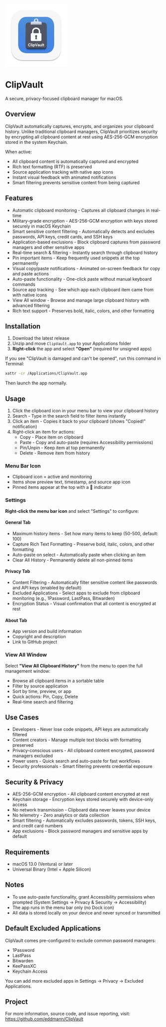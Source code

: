 <img src="site/logo.png" width="200">

# ClipVault

A secure, privacy-focused clipboard manager for macOS.

## Overview

ClipVault automatically captures, encrypts, and organizes your clipboard history. Unlike traditional clipboard managers, ClipVault prioritizes security by encrypting all clipboard content at rest using AES-256-GCM encryption stored in the system Keychain.

When active:

- All clipboard content is automatically captured and encrypted
- Rich text formatting (RTF) is preserved
- Source application tracking with native app icons
- Instant visual feedback with animated notifications
- Smart filtering prevents sensitive content from being captured

## Features

- Automatic clipboard monitoring - Captures all clipboard changes in real-time
- Military-grade encryption - AES-256-GCM encryption with keys stored securely in macOS Keychain
- Smart sensitive content filtering - Automatically detects and excludes passwords, API keys, credit cards, and SSH keys
- Application-based exclusions - Block clipboard captures from password managers and other sensitive apps
- Real-time search & filtering - Instantly search through clipboard history
- Pin important items - Keep frequently used snippets at the top permanently
- Visual copy/paste notifications - Animated on-screen feedback for copy and paste actions
- Auto-paste functionality - One-click paste without manual keyboard commands
- Source app tracking - See which app each clipboard item came from with native icons
- View All window - Browse and manage large clipboard history with advanced filtering
- Rich text support - Preserves bold, italic, colors, and other formatting

## Installation

1. Download the latest release
2. Unzip and move `ClipVault.app` to your Applications folder
3. **Right-click** the app and select **"Open"** (required for unsigned apps)

If you see "ClipVault is damaged and can't be opened", run this command in Terminal:

```bash
xattr -cr /Applications/ClipVault.app
```

Then launch the app normally.

## Usage

1. Click the clipboard icon in your menu bar to view your clipboard history
2. Search - Type in the search field to filter items instantly
3. Click an item - Copies it back to your clipboard (shows "Copied!" notification)
4. Right-click an item for actions:
   - Copy - Place item on clipboard
   - Paste - Copy and auto-paste (requires Accessibility permissions)
   - Pin/Unpin - Keep item at top permanently
   - Delete - Remove item from history

### Menu Bar Icon

- Clipboard icon = active and monitoring
- Items show preview text, timestamp, and source app icon
- Pinned items appear at the top with a 📌 indicator

### Settings

**Right-click the menu bar icon** and select "Settings" to configure:

#### General Tab

- Maximum history items - Set how many items to keep (50-500, default: 100)
- Capture Rich Text Formatting - Preserve bold, italic, colors, and other formatting
- Auto-paste on select - Automatically paste when clicking an item
- Clear All History - Permanently delete all non-pinned items

#### Privacy Tab

- Content Filtering - Automatically filter sensitive content like passwords and API keys (enabled by default)
- Excluded Applications - Select apps to exclude from clipboard monitoring (e.g., 1Password, LastPass, Bitwarden)
- Encryption Status - Visual confirmation that all content is encrypted at rest

#### About Tab

- App version and build information
- Copyright and description
- Link to GitHub project

### View All Window

Select **"View All Clipboard History"** from the menu to open the full management window:

- Browse all clipboard items in a sortable table
- Filter by source application
- Sort by time, preview, or app
- Quick actions: Pin, Copy, Delete
- Real-time search and filtering

## Use Cases

- Developers - Never lose code snippets, API keys are automatically filtered
- Content creators - Manage multiple text blocks with formatting preserved
- Privacy-conscious users - All clipboard content encrypted, password managers excluded
- Power users - Quick search and auto-paste for fast workflows
- Security professionals - Smart filtering prevents credential exposure

## Security & Privacy

- AES-256-GCM encryption - All clipboard content encrypted at rest
- Keychain storage - Encryption keys stored securely with device-only access
- No network transmission - Clipboard data never leaves your device
- No telemetry - Zero analytics or data collection
- Smart filtering - Automatically excludes passwords, tokens, SSH keys, and credit card numbers
- App exclusions - Block password managers and sensitive apps by default

## Requirements

- macOS 13.0 (Ventura) or later
- Universal Binary (Intel + Apple Silicon)

## Notes

- To use auto-paste functionality, grant Accessibility permissions when prompted (System Settings → Privacy & Security → Accessibility)
- The app runs in the menu bar only (no Dock icon)
- All data is stored locally on your device and never synced or transmitted

## Default Excluded Applications

ClipVault comes pre-configured to exclude common password managers:

- 1Password
- LastPass
- Bitwarden
- KeePassXC
- Keychain Access

You can add more excluded apps in Settings → Privacy → Excluded Applications.

## Project

For more information, source code, and issue reporting, visit:
https://github.com/eddmann/ClipVault

